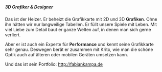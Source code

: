 ##### 3D Grafiker & Designer
Das ist der Heizer. Er beheizt die Grafikkarte mit 2D und 3D **Grafiken**. Ohne ihn hätten wir nur langweilige Tabellen. Er füllt unsere Spiele mit Leben. Mit viel Liebe zum Detail baut er ganze Welten auf, in denen man sich gerne verliert.

Aber er ist auch ein Experte für **Performance** und kennt seine Grafikkarte sehr genau. Deswegen berät er zusammen mit Krito, wie man die schöne Optik auch auf älteren oder mobilen Geräten umsetzen kann.

Und das ist sein Portfolio: <http://fabiankampa.de>